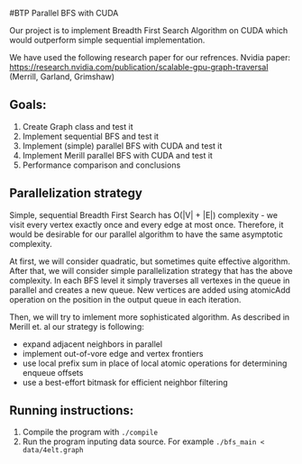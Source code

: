 #BTP 
Parallel BFS with CUDA

Our project is to implement Breadth First Search Algorithm on CUDA which would outperform simple sequential implementation.

We have used the following research paper for our refrences. 
Nvidia paper: https://research.nvidia.com/publication/scalable-gpu-graph-traversal (Merrill, Garland, Grimshaw)

## Goals:
1. Create Graph class and test it
2. Implement sequential BFS and test it
3. Implement (simple) parallel BFS with CUDA and test it
4. Implement Merill parallel BFS with CUDA and test it
5. Performance comparison and conclusions

## Parallelization strategy

Simple, sequential Breadth First Search has O(|V| + |E|) complexity - we visit every vertex exactly once and every edge at most once. Therefore, it would be desirable for our parallel algorithm to have the same asymptotic complexity. 

At first, we will consider quadratic, but sometimes quite effective algorithm. After that, we will consider simple parallelization strategy that has the above complexity. In each BFS level it simply traverses all vertexes in the queue in parallel and creates a new queue. New vertices are added using atomicAdd operation on the position in the output queue in each iteration.

Then, we will try to imlement more sophisticated algorithm. 
As described in Merill et. al our strategy is following:

* expand adjacent neighbors in parallel
* implement out-of-vore edge and vertex frontiers
* use local prefix sum in place of local atomic operations for determining enqueue offsets
* use a best-effort bitmask for efficient neighbor filtering



## Running instructions:
1. Compile the program with `./compile`
2. Run the program inputing data source. For example `./bfs_main < data/4elt.graph`




